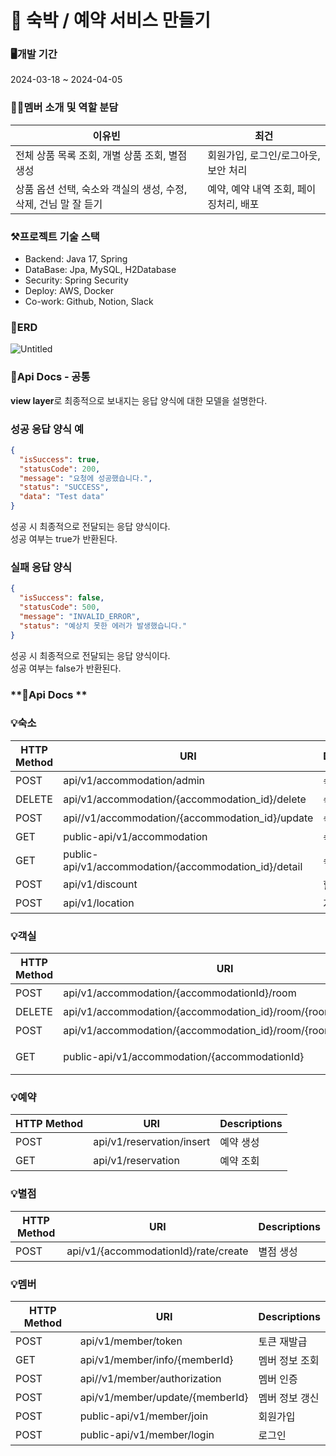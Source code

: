 # **💒 숙박 / 예약 서비스 만들기**


### **🖥️개발 기간**
2024-03-18 ~ 2024-04-05

### **👨‍💻멤버 소개 및 역할 분담**
| 이유빈 | 최건 |
| ------------ | ------------- |
| 전체 상품 목록 조회, 개별 상품 조회, 별점 생성| 회원가입, 로그인/로그아웃, 보안 처리|
| 상품 옵션 선택, 숙소와 객실의 생성, 수정, 삭제, 건님 말 잘 듣기| 예약, 예약 내역 조회, 페이징처리, 배포|

### **⚒️프로젝트 기술 스택**
- Backend: Java 17, Spring
- DataBase: Jpa, MySQL, H2Database
- Security: Spring Security
- Deploy: AWS, Docker
- Co-work: Github, Notion, Slack

### **📝ERD**
![Untitled](https://github.com/Woohahalife/KDT_BE7_Mini-Project/assets/110414025/f28f3821-807d-47de-b558-3fc488fe2904)

### **📄Api Docs ‐ 공통**

**view layer**로 최종적으로 보내지는 응답 양식에 대한 모델을 설명한다.

### 성공 응답 양식 예
```json
{
  "isSuccess": true,
  "statusCode": 200,
  "message": "요청에 성공했습니다.",
  "status": "SUCCESS",
  "data": "Test data"
}
```

성공 시 최종적으로 전달되는 응답 양식이다.<br/>
성공 여부는 true가 반환된다.

### 실패 응답 양식
```json
{
  "isSuccess": false,
  "statusCode": 500,
  "message": "INVALID_ERROR",
  "status": "예상치 못한 에러가 발생했습니다."
}
```

성공 시 최종적으로 전달되는 응답 양식이다.<br/>
성공 여부는 false가 반환된다.

### **📄Api Docs **
### 💡숙소

HTTP Method | URI | Descriptions
 -- | -- | -- 
POST | api/v1/accommodation/admin | 숙소 생성
DELETE | api/v1/accommodation/{accommodation_id}/delete | 숙소 삭제
POST | api//v1/accommodation/{accommodation_id}/update | 숙소 수정
GET | public-api/v1/accommodation | 숙소 전체 조회
GET | public-api/v1/accommodation/{accommodation_id}/detail | 숙소 단건 조회
POST | api/v1/discount | 할인율 생성
POST | api/v1/location | 지역 생성

### 💡객실
HTTP Method | URI | Descriptions
 -- | -- | -- 
POST | api/v1/accommodation/{accommodationId}/room | 객실 생성
DELETE | api/v1/accommodation/{accommodation_id}/room/{room_id}/delete | 객실 삭제
POST | api/v1/accommodation/{accommodation_id}/room/{room_id}/update | 객실 수정
GET | public-api/v1/accommodation/{accommodationId} | 숙소에 따른 객실 조회

### 💡예약
HTTP Method | URI | Descriptions
 -- | -- | -- 
POST | api/v1/reservation/insert | 예약 생성
GET | api/v1/reservation | 예약 조회

### 💡별점
HTTP Method | URI | Descriptions
 -- | -- | -- 
POST | api/v1/{accommodationId}/rate/create | 별점 생성

### 💡멤버
HTTP Method | URI | Descriptions
 -- | -- | -- 
POST | api/v1/member/token | 토큰 재발급
GET | api/v1/member/info/{memberId} | 멤버 정보 조회
POST | api//v1/member/authorization | 멤버 인증
POST | api/v1/member/update/{memberId} | 멤버 정보 갱신
POST | public-api/v1/member/join | 회원가입
POST | public-api/v1/member/login | 로그인


